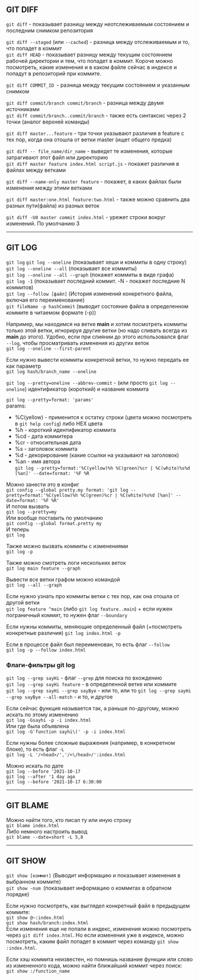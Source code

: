 ## GIT DIFF
`git diff` - показывает разницу между неотслеживаемым состоянием и последним снимком репозитория

`git diff --staged` (или `--cached`) - разница между отслеживаемым и то, что попадет в коммит  
 `git diff HEAD` - показывает разницу между текущим состояниeм рабочей директории и тем, что попадет в коммит. Короче можно посмотреть, какие изменения и в каком файле сейчас в индексе и попадут в репозиторий при коммите.

`git diff COMMIT_ID `- разница между текущим состоянием и указанным снимком

`git diff commit/branch commit/branch` - разница между двумя источниками  
`git diff commit/branch..commit/branch` - также есть синтаксис через 2 точки (аналог верхней команды)

`git diff master...feature` - три точки указывают различия в feature с тех пор, когда она отошла от ветки master (ищет общего предка)

`git diff -- file_name/dir_name` - выведет те изменения, которые затрагивают этот файл или директорию  
`git diff master feature index.html script.js` - покажет различия в файлах между ветками

`git diff --name-only master feature` - покажет, в каких файлах были изменения между этими ветками

`git diff master:one.html feature:two.html` - также можно сравнить два разных пути(файла) из разных веток

`git diff -U0 master commit index.html` - урежет строки вокруг изменений. По умолчанию 3

-----------------------------------------------------
## GIT LOG
`git log`
`git log --oneline` (показывает хеши и коммиты в одну строку)  
`git log --oneline --all` (показывает все коммиты)  
`git log --oneline --all --graph` (покажет коммиты в виде графа)  
`git log -1` (показывает последний коммит. -N - покажет последние N коммитов)  
`git log --follow [файл]` (История изменений конкретного файла, включая его переименование)  
`git fileName -p hashCommit` (выводит состояние файла в определенном коммите в читаемом формате (-p))

Например, мы находимся на ветке __main__ и хотим посмотреть коммиты только этой ветки, игнорируя другие ветки (но надо сливать всегда из __main__ до этого). Удобно, если при слиянии до этого использовался флаг `--log`, чтобы просматривать изменения из других веток  
`git log --oneline --first-parent`  

Если нужно вывести коммиты конкретной ветки, то нужно передать ее как параметр  
`git log hash/branch_name --oneline`  

`git log --pretty=oneline --abbrev-commit` - (или просто `git log --oneline`) идентификатор (короткий) и название коммита

`git log --pretty=format: 'params'`  
params:  
- %C(yellow) - применится к остатку строки (цвета можно посмотреть в `git help config`) либо HEX цвета
- %h - короткий идентификатор коммита
- %cd - дата коммитера
- %cr - относительная дата
- %s - заголовок коммита
- %d - декорирование (какие ссылки на указывают на заголовок)
- %an - имя автора  
`git log --pretty=format:'%C(yellow)%h %C(green)%cr | %C(white)%s%d [%an]' --date=format: '%F %R`

Можно занести это в конфиг  
`git config --global pretty.my format: 'git log --pretty=format:'%C(yellow)%h %C(green)%cr | %C(white)%s%d [%an]' --date=format: '%F %R'`  
И потом вызвать  
`git log --pretty=my`  
Или вообще поставить по умолчанию  
`git config --global format.pretty my`  
И теперь  
`git log`  

Также можно вызвать коммиты с изменениями  
`git log -p`  

Также можно смотреть логи нескольких веток  
`git log main feature --graph`  

Вывести все ветки графом можно командой  
`git log --all --graph`  

Если нужно узнать про коммиты ветки с тех пор, как она отошла от другой ветки  
`git log feature ^main`  (либо `git log feature..main`) + если нужен пограничный коммит, то нужен флаг `--boundary`  

Если нужны коммиты, меняющие определенный файл (+посмотреть конкретные различия)
`git log index.html -p`  

Если в процессе файл был переименован, то есть флаг `--follow`  
`git log -p --follow index.html` 

### Флаги-фильтры git log
`git log --grep sayHi` - флаг `--grep` для поиска по вхождению  
`git log --grep sayHi feature` - в определенной ветке или коммите  
`git log --grep sayHi --grep sayBye` - или то, или то 
`git log --grep sayHi --grep sayBye --all-match` - и то, и другое 

Если сейчас функция называется так, а раньше по-другому, можно искать по этому изменению  
`git log -Gsayhi -p -i index.html`  
Или где была объявлена  
`git log -G'function sayhi\(' -p -i index.html`  

Если нужны более сложные выражения (например, в конкретном блоке), то есть флаг `-L`  
`git log -L '/<head>/','/<\/head>/':index.html`  

Можно искать по дате  
`git log --before '2021-10-17`  
`git log --after '1 day ago`  
`git log --before '2021-10-17 6:30:00`  

---
## GIT BLAME
Можно найти того, кто писал ту или иную строку  
`git blame index.html`  
Либо немного настроить вывод  
`git blame --date=short -L 5,8`  

-----------------------------------------------------
## GIT SHOW
`git show [коммит]` (Выводит информацию и показывает изменения в выбранном коммите)  
`git show -num `(показывает информацию о коммитах в обратном порядке)

Если нужно посмотреть, как выглядел конкретный файл в предыдущем коммите:  
`git show @~:index.html`  
`git show hash/branch:index.html`  
Если изменения еще не попали в индекс, изменения можно посмотреть через `git diff index.html`. Но если изменения уже в индексе, можно посмотреть, каким файл попадет в коммит через команду `git show :index.html`.

Если хэш коммита неизвестен, но помнишь название функции или слово из измененного кода, можно найти ближайший коммит через поиск:  
`git show :/function_name`  

